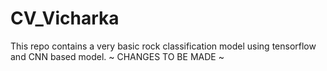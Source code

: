 # CV_Vicharka
This repo contains a very basic rock classification model using tensorflow and CNN based model. 
~ CHANGES TO BE MADE ~

